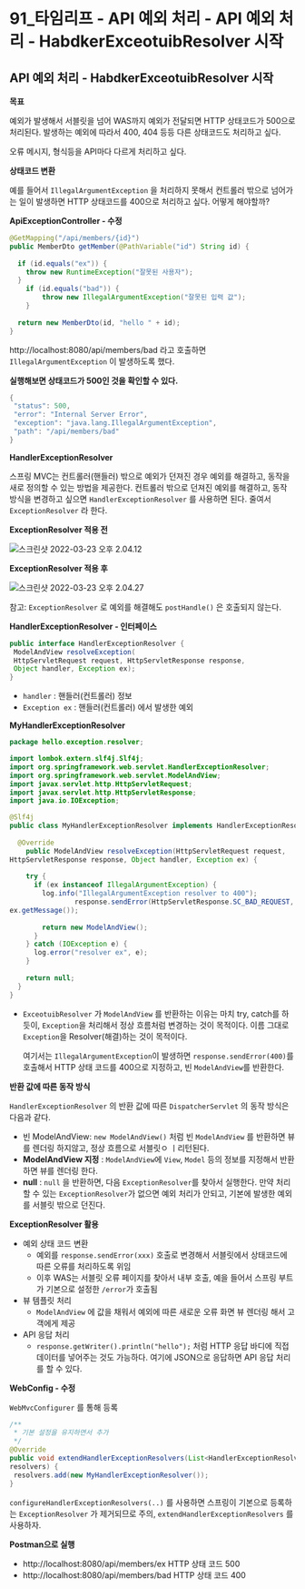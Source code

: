 # 91_타임리프 - API 예외 처리 - API 예외 처리 - HabdkerExceotuibResolver 시작

## API 예외 처리 - HabdkerExceotuibResolver 시작

**목표**

예외가 발생해서 서블릿을 넘어 WAS까지 예외가 전달되면 HTTP 상태코드가 500으로 처리된다. 발생하는 예외에 따라서 400, 404 등등 다른 상태코드도 처리하고 싶다.

오류 메시지, 형식등을 API마다 다르게 처리하고 싶다.



**상태코드 변환**

예를 들어서 `IllegalArgumentException` 을 처리하지 못해서 컨트롤러 밖으로 넘어가는 일이 발생하면 HTTP 상태코드를 400으로 처리하고 싶다. 어떻게 해야할까?



**ApiExceptionController - 수정**

```java
@GetMapping("/api/members/{id}")
public MemberDto getMember(@PathVariable("id") String id) {
 
  if (id.equals("ex")) {
    throw new RuntimeException("잘못된 사용자");
  }
 	if (id.equals("bad")) {
 		throw new IllegalArgumentException("잘못된 입력 값");
 	}
 
  return new MemberDto(id, "hello " + id);
}
```

http://localhost:8080/api/members/bad 라고 호출하면 `IllegalArgumentException` 이 발생하도록 했다.



**실행해보면 상태코드가 500인 것을 확인할 수 있다.**

```java
{
 "status": 500,
 "error": "Internal Server Error",
 "exception": "java.lang.IllegalArgumentException",
 "path": "/api/members/bad"
}
```



**HandlerExceptionResolver**

스프링 MVC는 컨트롤러(핸들러) 밖으로 예외가 던져진 경우 예외를 해결하고, 동작을 새로 정의할 수 있는 방법을 제공한다. 컨트롤러 밖으로 던져진 예외를 해결하고, 동작 방식을 변경하고 싶으면 `HandlerExceptionResolver` 를 사용하면 된다. 줄여서 `ExceptionResolver` 라 한다.



**ExceptionResolver 적용 전**

![스크린샷 2022-03-23 오후 2.04.12](../md-images/%E1%84%89%E1%85%B3%E1%84%8F%E1%85%B3%E1%84%85%E1%85%B5%E1%86%AB%E1%84%89%E1%85%A3%E1%86%BA%202022-03-23%20%E1%84%8B%E1%85%A9%E1%84%92%E1%85%AE%202.04.12.png)



**ExceptionResolver 적용 후**

![스크린샷 2022-03-23 오후 2.04.27](../md-images/%E1%84%89%E1%85%B3%E1%84%8F%E1%85%B3%E1%84%85%E1%85%B5%E1%86%AB%E1%84%89%E1%85%A3%E1%86%BA%202022-03-23%20%E1%84%8B%E1%85%A9%E1%84%92%E1%85%AE%202.04.27.png)

참고: `ExceptionResolver` 로 예외를 해결해도 `postHandle()` 은 호출되지 않는다.



**HandlerExceptionResolver - 인터페이스**

```java
public interface HandlerExceptionResolver {
 ModelAndView resolveException(
 HttpServletRequest request, HttpServletResponse response,
 Object handler, Exception ex);
}
```

* `handler` : 핸들러(컨트롤러) 정보
* `Exception ex` : 핸들러(컨트롤러) 에서 발생한 예외



**MyHandlerExceptionResolver**

```java
package hello.exception.resolver;

import lombok.extern.slf4j.Slf4j;
import org.springframework.web.servlet.HandlerExceptionResolver;
import org.springframework.web.servlet.ModelAndView;
import javax.servlet.http.HttpServletRequest;
import javax.servlet.http.HttpServletResponse;
import java.io.IOException;

@Slf4j
public class MyHandlerExceptionResolver implements HandlerExceptionResolver {
  
  @Override
 	public ModelAndView resolveException(HttpServletRequest request,
HttpServletResponse response, Object handler, Exception ex) {
    
    try {
      if (ex instanceof IllegalArgumentException) {
        log.info("IllegalArgumentException resolver to 400");
 				response.sendError(HttpServletResponse.SC_BAD_REQUEST,
ex.getMessage());
        
        return new ModelAndView();
      }
    } catch (IOException e) {
      log.error("resolver ex", e);
    }
 
    return null;
  }
}

```

* `ExceotuibResolver` 가 `ModelAndView` 를 반환하는 이유는 마치 try, catch를 하듯이, `Exception`을 처리해서 정상 흐름처럼 변경하는 것이 목적이다. 이름 그대로 `Exception`을 Resolver(해결)하는 것이 목적이다.

  여기서는 `IllegalArgumentException`이 발생하면 `response.sendError(400)`를 호출해서 HTTP 상태 코드를 400으로 지정하고, 빈 `ModelAndView`를 반환한다.



**반환 값에 따른 동작 방식**

`HandlerExceptionResolver` 의 반환 값에 따른 `DispatcherServlet` 의 동작 방식은 다음과 같다.

* 빈 ModelAndView: `new ModelAndView()` 처럼 빈 `ModelAndView` 를 반환하면 뷰를 렌더링 하지않고, 정상 흐름으로 서블릿ㅇ ㅣ리턴된다.
* **ModelAndView 지정** : `ModelAndView`에 `View`, `Model` 등의 정보를 지정해서 반환하면 뷰를 렌더링 한다.
* **null** : `null` 을 반환하면, 다음 `ExceptionResolver`를 찾아서 실행한다. 만약 처리할 수 있는 `ExceptionResolver`가 없으면 예외 처리가 안되고, 기본에 발생한 예외를 서블릿 밖으로 던진다.



**ExceptionResolver 활용**

* 예외 상태 코드 변환
  * 예외를 `response.sendError(xxx)` 호출로 변경해서 서블릿에서 상태코드에 따른 오류를 처리하도록 위임
  * 이후 WAS는 서블릿 오류 페이지를 찾아서 내부 호출, 예을 들어서 스프링 부트가 기본으로 설정한 `/error`가 호출됨
* 뷰 템플릿 처리
  * `ModelAndView` 에 값을 채워서 예외에 따른 새로운 오류 화면 뷰 렌더링 해서 고객에게 제공
* API 응답 처리
  * `response.getWriter().println("hello");` 처럼 HTTP 응답 바디에 직접 데이터를 넣어주는 것도 가능하다. 여기에 JSON으로 응답하면 API 응답 처리를 할 수 있다.



**WebConfig - 수정**

`WebMvcConfigurer` 를 통해 등록

```java
/**
 * 기본 설정을 유지하면서 추가
 */
@Override
public void extendHandlerExceptionResolvers(List<HandlerExceptionResolver>
resolvers) {
 resolvers.add(new MyHandlerExceptionResolver());
}
```

`configureHandlerExceptionResolvers(..)` 를 사용하면 스프링이 기본으로 등록하는 `ExceptionResolver` 가 제거되므로 주의, `extendHandlerExceptionResolvers` 를 사용하자.



**Postman으로 실행**

* http://localhost:8080/api/members/ex HTTP 상태 코드 500 
* http://localhost:8080/api/members/bad HTTP 상태 코드 400